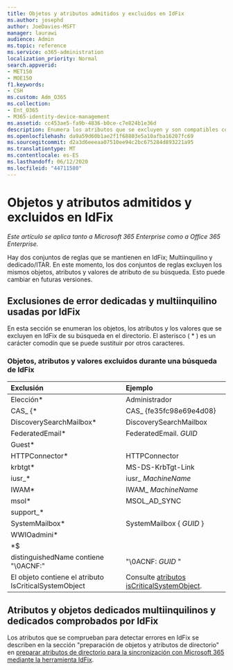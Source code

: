 ```yaml
---
title: Objetos y atributos admitidos y excluidos en IdFix
ms.author: josephd
author: JoeDavies-MSFT
manager: laurawi
audience: Admin
ms.topic: reference
ms.service: o365-administration
localization_priority: Normal
search.appverid:
- MET150
- MOE150
f1.keywords:
- CSH
ms.custom: Adm_O365
ms.collection:
- Ent_O365
- M365-identity-device-management
ms.assetid: cc453ae5-fa9b-4836-b0ce-c7e824b1e36d
description: Enumera los atributos que se excluyen y son compatibles con la herramienta IdFix.
ms.openlocfilehash: da9a59d60b1ae2f1f68803e5a10afba16207fc69
ms.sourcegitcommit: d2a3d6eeeaa07510ee94c2bc675284d893221a95
ms.translationtype: MT
ms.contentlocale: es-ES
ms.lasthandoff: 06/12/2020
ms.locfileid: "44711580"
---
```

# <a name="idfix-excluded-and-supported-objects-and-attributes"></a>Objetos y atributos admitidos y excluidos en IdFix

*Este artículo se aplica tanto a Microsoft 365 Enterprise como a Office 365 Enterprise.*

Hay dos conjuntos de reglas que se mantienen en IdFix; Multiinquilino y dedicado/ITAR. En este momento, los dos conjuntos de reglas excluyen los mismos objetos, atributos y valores de atributo de su búsqueda. Esto puede cambiar en futuras versiones.
  
## <a name="multi-tenant-and-dedicated-error-exclusions-used-by-idfix"></a>Exclusiones de error dedicadas y multiinquilino usadas por IdFix
En esta sección se enumeran los objetos, los atributos y los valores que se excluyen en IdFix de su búsqueda en el directorio. El asterisco ( \* ) es un carácter comodín que se puede sustituir por otros caracteres.
  
### <a name="objects-attributes-and-values-excluded-during-an-idfix-search"></a>Objetos, atributos y valores excluidos durante una búsqueda de IdFix

|**Exclusión**|**Ejemplo**|
|:-----|:-----|
|Elección\* |Administrador |
|CAS_ {\*  |CAS_ {fe35fc98e69e4d08} |
|DiscoverySearchMailbox\*  |DiscoverySearchMailbox  |
|FederatedEmail\* |FederatedEmail. *GUID* |
|Guest\* ||
|HTTPConnector\*  |HTTPConnector |
|krbtgt\* |MS-DS-KrbTgt-Link |
|iusr_\* |iusr_ *MachineName* |
|IWAM\*  |IWAM_ *MachineName* |
|msol\* |MSOL_AD_SYNC |
|support_\* ||
|SystemMailbox\* |SystemMailbox { *GUID* }|
|WWIOadmini\*  ||
|\*$ ||
|distinguishedName contiene "\0ACNF:"|"\0ACNF: *GUID* " |
|El objeto contiene el atributo IsCriticalSystemObject |Consulte [atributos isCriticalSystemObject](https://go.microsoft.com/fwlink/p/?LinkId=401169). |
   
## <a name="multi-tenant-and-dedicated-objects-and-attributes-checked-by-idfix"></a>Atributos y objetos dedicados multiinquilinos y dedicados comprobados por IdFix
Los atributos que se comprueban para detectar errores en IdFix se describen en la sección "preparación de objetos y atributos de directorio" en [preparar atributos de directorio para la sincronización con Microsoft 365 mediante la herramienta IdFix](prepare-directory-attributes-for-synch-with-idfix.md).
  


